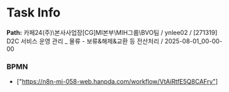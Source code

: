 # Task Info

**Path:** 카페24(주)\본사사업장\[CG]MI본부\MIH그룹\BVO팀 / ynlee02 / [271319] D2C 서비스 운영 관리 _ 물류 - 보류&해제&교환 등 전산처리 / 2025-08-01_00-00-00

### BPMN
- ["https://n8n-mi-058-web.hanpda.com/workflow/VtAiRtfE5Q8CAFry"]

